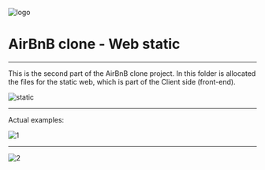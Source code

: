 ![logo](https://camo.githubusercontent.com/12b6cdd2850c27109481daf20a2bb55c925160b60a4ee08ee3c90bfc9224acdb/68747470733a2f2f692e6962622e636f2f664739376348512f48626e622e706e67)
# AirBnB clone - Web static
___

This is the second part of the AirBnB clone project. In this folder is allocated the files for the static web, which is part of the Client side (front-end).

![static](https://i.ibb.co/6gnFD7H/static.png)

___

Actual examples:

![1](https://i.ibb.co/wwfcDFM/hbnb.png)
___

![2](https://i.ibb.co/10ykFvK/hbnb2.png)

